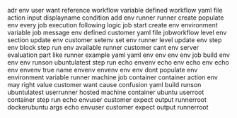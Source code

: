 adr env user want reference workflow variable defined workflow yaml file action input displayname condition add env runner runner create populate env every job execution following logic job start create env environment variable job message env defined customer yaml file jobworkflow level env section update env customer setenv set env runner level update env step env block step run env available runner customer cant env server evaluation part like runner example yaml yaml env env env env job build env env env runson ubuntulatest step run echo envenv echo env echo env echo env envenv true name envenv envenv env env dont populate env environment variable runner machine job container container action env may right value customer want cause confusion yaml build runson ubuntulatest userrunner hosted machine container ubuntu userroot container step run echo envuser customer expect output runnerroot dockerubuntu args echo envuser customer expect output runnerroot